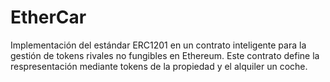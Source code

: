 # EtherCar
Implementación del estándar ERC1201 en un contrato inteligente para la gestión de tokens rivales no fungibles en Ethereum. Este contrato define la respresentación mediante tokens de la propiedad y el alquiler un coche.
